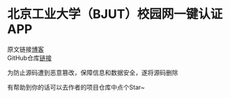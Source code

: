 # 北京工业大学（BJUT）校园网一键认证APP

原文链接[博客](https://zwhyzzz.top/bjut-net)<br />
GitHub仓库[链接](https://github.com/sw1128)

为防止源码遭到恶意篡改，保障信息和数据安全，遂将源码删除

有帮助到你的话可以去作者的项目仓库中点个Star~
